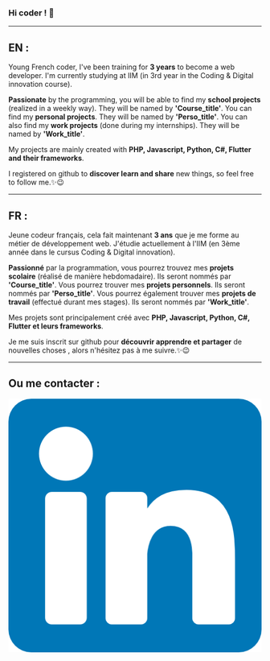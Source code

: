 ### Hi coder ! 👋
***
## EN : 

Young French coder, I've been training for __3 years__ to become a web developer. I'm currently studying at IIM (in 3rd year in the Coding & Digital innovation course).

__Passionate__ by the programming, you will be able to find my __school projects__ (realized in a weekly way). They will be named by __'Course_title'__. You can find my __personal projects__. They will be named by __'Perso_title'__. You can also find my __work projects__ (done during my internships). They will be named by __'Work_title'__.

My projects are mainly created with __PHP, Javascript, Python, C#, Flutter and their frameworks__.

I registered on github to __discover learn and share__ new things, so feel free to follow me.✨😉

***
## FR :

Jeune codeur français, cela fait maintenant __3 ans__ que je me forme au métier de développement web. J'étudie actuellement  à l'IIM (en 3ème année dans le cursus Coding & Digital innovation).

__Passionné__ par la programmation, vous pourrez trouvez mes __projets scolaire__ (réalisé de manière hebdomadaire). Ils seront nommés par __'Course_title'__. Vous pourrez trouver mes __projets personnels__. Ils seront nommés par __'Perso_title'__. Vous pourrez également trouver mes __projets de travail__ (effectué durant mes stages). Ils seront nommés par __'Work_title'__.

Mes projets sont principalement créé avec __PHP, Javascript, Python, C#, Flutter et leurs frameworks__.

Je me suis inscrit sur github pour __découvrir apprendre et partager__ de nouvelles choses , alors n'hésitez pas à me suivre.✨😉

***
## Ou me contacter :

[![](linkedin.png)](https://www.linkedin.com/in/web-junior/)

